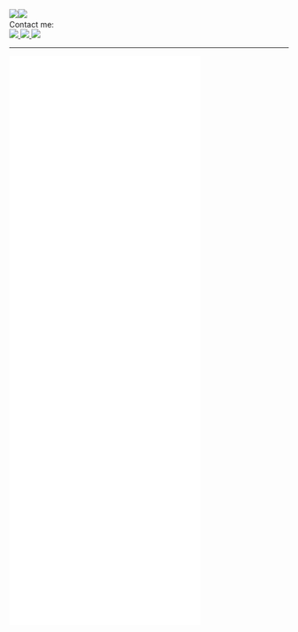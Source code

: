 <div width="100%">
  <img src="https://komarev.com/ghpvc/?username=zzBBc&style=flat&color=3285a8">
  <img align="left" src="https://github-readme-stats.vercel.app/api?username=zzBBc&count_private=true&show_icons=true&theme=tokyonight">
</div>
<div>
  Contact me: 
  <div>
    <a id="gmail-contact" href="https://mail.google.com/mail/?view=cm&to=vuongngxuan0109%40gmail.com">
      <img src="https://img.shields.io/badge/Gmail-D14836?style=for-the-badge&logo=gmail&logoColor=white">
    </a>
    <a id="linkedin-contact" href="https://www.linkedin.com/in/vuongngxuan/">
      <img src="https://img.shields.io/badge/LinkedIn-0077B5?style=for-the-badge&logo=linkedin&logoColor=white">
    </a>
    <a id="facebook-contact" href="https://www.facebook.com/vuongngxuan/">
      <img src="https://img.shields.io/badge/Facebook-1877F2?style=for-the-badge&logo=facebook&logoColor=white">
    </a>
  </div>
</div>

<hr/>

<div width="100%">
  <img style='align="center"; width="50%";' src="./github-metrics.svg" alt="Metrics">
</div>

<!-- <img align="right" src="https://github-readme-stats.vercel.app/api/top-langs/?username=zzBBc">
 -->
<!--
**zzBBc/zzBBc** is a ✨ _special_ ✨ repository because its `README.md` (this file) appears on your GitHub profile.

Here are some ideas to get you started:

- 🔭 I’m currently working on ...
- 🌱 I’m currently learning ...
- 👯 I’m looking to collaborate on ...
- 🤔 I’m looking for help with ...
- 💬 Ask me about ...
- 📫 How to reach me: ...
- 😄 Pronouns: ...
- ⚡ Fun fact: ...
-->
